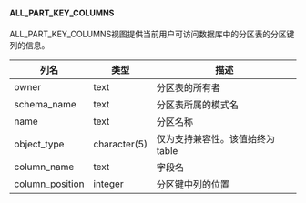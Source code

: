 #### ALL_PART_KEY_COLUMNS

ALL_PART_KEY_COLUMNS视图提供当前用户可访问数据库中的分区表的分区键列的信息。

| 列名            | 类型         | 描述                            |
| --------------- | ------------ | ------------------------------- |
| owner           | text         | 分区表的所有者                  |
| schema_name     | text         | 分区表所属的模式名              |
| name            | text         | 分区名称                        |
| object_type     | character(5) | 仅为支持兼容性。该值始终为table |
| column_name     | text         | 字段名                          |
| column_position | integer      | 分区键中列的位置                |

